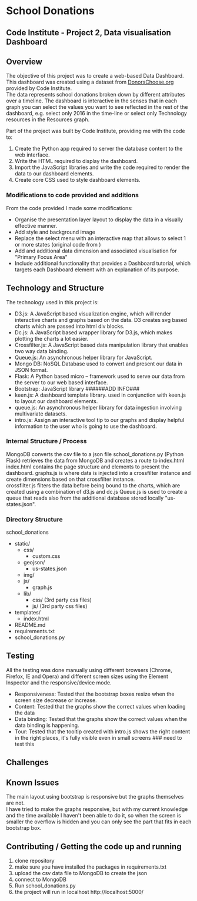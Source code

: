 # School Donations
## Code Institute - Project 2, Data visualisation Dashboard
 
## Overview

The objective of this project was to create a web-based Data Dashboard.  
This dashboard was created using a dataset from [DonorsChoose.org](http://www.donorschoose.org) provided by Code Institute.   
The data represents school donations broken down by different attributes over a timeline. 
The dashboard is interactive in the senses that in each graph you can select the values you want to see reflected in 
the rest of the dashboard, e.g. select only 2016 in the time-line or select only Technology resources in the Resources graph. 

Part of the project was built by Code Institute, providing me with the code to:
1.	Create the Python app required to server the database content to the web interface.
2.	Write the HTML required to display the dashboard.
3.	Import the JavaScript libraries and write the code required to render the data to our dashboard elements.
4.	Create core CSS used to style dashboard elements.

### Modifications to code provided and additions 
From the code provided I made some modifications:
- Organise the presentation layer layout to display the data in a visually effective manner.
- Add style and background image
- Replace the select menu with an interactive map that allows to select 1 or more states (original code from )
- Add and additional data dimension and associated visualisation for "Primary Focus Area"  
- Include additional functionality that provides a Dashboard tutorial, which targets each Dashboard element with an 
    explanation of its purpose.


## Technology and Structure

The technology used in this project is:
- D3.js: A JavaScript based visualization engine, which will render interactive charts and graphs based on the data.
    D3 creates svg based charts which are passed into html div blocks.
- Dc.js: A JavaScript based wrapper library for D3.js, which makes plotting the charts a lot easier.
- Crossfilter.js: A JavaScript based data manipulation library that enables two way data binding.
- Queue.js: An asynchronous helper library for JavaScript.
- Mongo DB: NoSQL Database used to convert and present our data in JSON format.
- Flask: A Python based  micro – framework  used to serve our data from the server to our web based interface.
- Bootstrap: JavaScript library ######ADD INFO###
- keen.js: A dashboard template library. used in conjunction with keen.js to layout our dashboard elements.
- queue.js: An asynchronous helper library for data ingestion involving multivariate datasets.
- intro.js: Assign an interactive tool tip to our graphs and display helpful information to the user who is going to use the dashboard.

### Internal Structure / Process

MongoDB converts the csv file to a json file
school_donations.py (Python Flask) retrieves the data from MongoDB and creates a route to index.html
index.html contains the page structure and elements to present the dashboard.
graphs.js is where data is injected into a crossfilter instance and create dimensions based on that crossfilter instance.  
crossfilter.js filters the data before being bound to the charts, which are created using
a combination of d3.js and dc.js
Queue.js is used to create a queue that reads also from the additional database stored locally "us-states.json".




### Directory Structure

school_donations
- static/
  - css/
    - custom.css
  - geojson/
    - us-states.json
  - img/
  - js/
    - graph.js
  - lib/
    - css/ (3rd party css files)
    - js/ (3rd party css files)
- templates/
  - index.html
- README.md
- requirements.txt
- school_donations.py

## Testing

All the testing was done manually using different browsers (Chrome, Firefox, IE and Opera) 
and different screen sizes using the Element Inspector and the responsive/device mode.

- Responsiveness: Tested that the bootstrap boxes resize when the screen size decrease or increase. 
- Content: Tested that the graphs show the correct values when loading the data
- Data binding: Tested that the graphs show the correct values when the data binding is happening.
- Tour: Tested that the tooltip created with intro.js shows the right content in the right places, it's fully
    visible even in small screens ### need to test this
   

## Challenges



## Known Issues
The main layout using bootstrap is responsive but the graphs themselves are not.   
I have tried to make the graphs responsive, but with my current knowledge and the time available I haven't been able to
do it, so when the screen is smaller the overflow is hidden and you can only see the part that fits in each bootstrap box. 


## Contributing / Getting the code up and running

1. clone repository
2. make sure you have installed the packages in requirements.txt
3. upload the csv data file to MongoDB to create the json
4. connect to MongoDB
5. Run school_donations.py
6. the project will run in localhost http://localhost:5000/